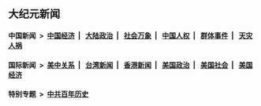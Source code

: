 ## 大纪元新闻

#### 中国新闻 &nbsp;>&nbsp; [中国经济](indexes/ncid283/README.md?04140445) &nbsp;| &nbsp; [大陆政治](indexes/ncid277/README.md?04140445) &nbsp;| &nbsp; [社会万象](indexes/ncid282/README.md?04140445) &nbsp;| &nbsp; [中国人权](indexes/ncid278/README.md?04140445) &nbsp;| &nbsp; [群体事件](indexes/ncid279/README.md?04140445) &nbsp;| &nbsp; [天灾人祸](indexes/ncid280/README.md?04140445)

#### 国际新闻 &nbsp;>&nbsp; [美中关系](indexes/nf1412576/README.md?04140445) &nbsp;| &nbsp; [台湾新闻](indexes/ncid1349361/README.md?04140445) &nbsp;| &nbsp; [香港新闻](indexes/ncid1349362/README.md?04140445) &nbsp;| &nbsp; [美国政治](indexes/ncid1078159/README.md?04140445) &nbsp;| &nbsp; [美国社会](indexes/ncid1078160/README.md?04140445) &nbsp;| &nbsp; [美国经济](indexes/ncid1078158/README.md?04140445)

#### 特别专题 &nbsp;>&nbsp; [中共百年历史](https://github.com/epoch-news/epoch-special/blob/master/README.md?04140445)  
